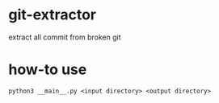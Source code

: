 # git-extractor
extract all commit from broken git

# how-to use
    python3 __main__.py <input directory> <output directory>
